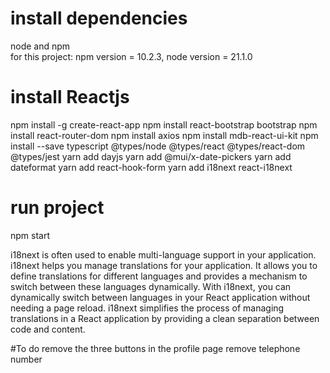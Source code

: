 # install dependencies
node and npm  
for this project: npm version = 10.2.3, node version = 21.1.0  

# install Reactjs
npm install -g create-react-app
npm install react-bootstrap bootstrap
npm install react-router-dom
npm install axios
npm install mdb-react-ui-kit
npm install --save typescript @types/node @types/react @types/react-dom @types/jest
yarn add dayjs
yarn add @mui/x-date-pickers
yarn add dateformat 
yarn add react-hook-form
yarn add i18next react-i18next

# run project  
npm start  

i18next is often used to enable multi-language support in your application. 
i18next helps you manage translations for your application. It allows you to define translations for different languages and provides a mechanism to switch between these languages dynamically.
With i18next, you can dynamically switch between languages in your React application without needing a page reload. 
i18next simplifies the process of managing translations in a React application by providing a clean separation between code and content.





#To do
remove the three buttons in the profile page
remove telephone number


